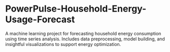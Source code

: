 # PowerPulse-Household-Energy-Usage-Forecast
A machine learning project for forecasting household energy consumption using time series analysis. Includes data preprocessing, model building, and insightful visualizations to support energy optimization.
